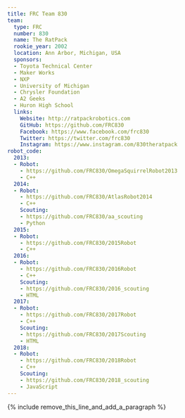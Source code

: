 ```yaml
---
title: FRC Team 830
team:
  type: FRC
  number: 830
  name: The RatPack
  rookie_year: 2002
  location: Ann Arbor, Michigan, USA
  sponsors:
  - Toyota Technical Center
  - Maker Works
  - NXP
  - University of Michigan
  - Chrysler Foundation
  - A2 Geeks
  - Huron High School
  links:
    Website: http://ratpackrobotics.com
    GitHub: https://github.com/FRC830
    Facebook: https://www.facebook.com/frc830
    Twitter: https://twitter.com/frc830
    Instagram: https://www.instagram.com/830theratpack
robot_code:
  2013:
  - Robot:
    - https://github.com/FRC830/OmegaSquirrelRobot2013
    - C++
  2014:
  - Robot:
    - https://github.com/FRC830/AtlasRobot2014
    - C++
    Scouting:
    - https://github.com/FRC830/aa_scouting
    - Python
  2015:
  - Robot:
    - https://github.com/FRC830/2015Robot
    - C++
  2016:
  - Robot:
    - https://github.com/FRC830/2016Robot
    - C++
    Scouting:
    - https://github.com/FRC830/2016_scouting
    - HTML
  2017:
  - Robot:
    - https://github.com/FRC830/2017Robot
    - C++
    Scouting:
    - https://github.com/FRC830/2017Scouting
    - HTML
  2018:
  - Robot:
    - https://github.com/FRC830/2018Robot
    - C++
    Scouting:
    - https://github.com/FRC830/2018_scouting
    - JavaScript
---
```


{% include remove_this_line_and_add_a_paragraph %}